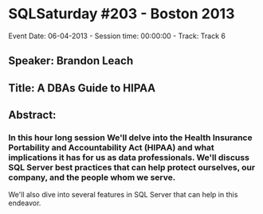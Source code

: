 # SQLSaturday #203 - Boston 2013
Event Date: 06-04-2013 - Session time: 00:00:00 - Track: Track 6
## Speaker: Brandon Leach
## Title: A DBAs Guide to HIPAA
## Abstract:
### In this hour long session We'll delve into the Health Insurance Portability and Accountability Act (HIPAA) and what implications it has for us as data professionals.  We'll discuss SQL Server best practices that can help protect ourselves, our company, and the people whom we serve.
We'll also dive into several features in SQL Server that can help in this endeavor. 
